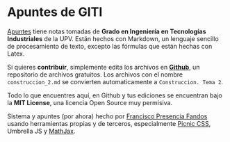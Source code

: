 # Apuntes de GITI

[Apuntes](http://francisco.io/apuntes/) tiene notas tomadas de **Grado en Ingeniería en Tecnologías Industriales** de la UPV. Están hechos con Markdown, un lenguaje sencillo de procesamiento de texto, excepto las fórmulas que están hechas con Latex.

Si quieres **contribuir**, simplemente edita los archivos en [**Github**](https://github.com/FranciscoP/apuntes), un repositorio de archivos gratuitos. Los archivos con el nombre `construccion_2.md` se convierten automaticamente a `Construccion. Tema 2`.

Todo lo que encuentres aquí, en Github y tus ediciones se encuentran bajo la **MIT License**, una licencia Open Source muy permisiva.

Sistema y apuntes (por ahora) hecho por [Francisco Presencia Fandos](http://francisco.io/) usando herramientas propias y de terceros, especialmente [Picnic CSS](http://picnicss.com/), Umbrella JS y [MathJax](http://www.mathjax.org/).
